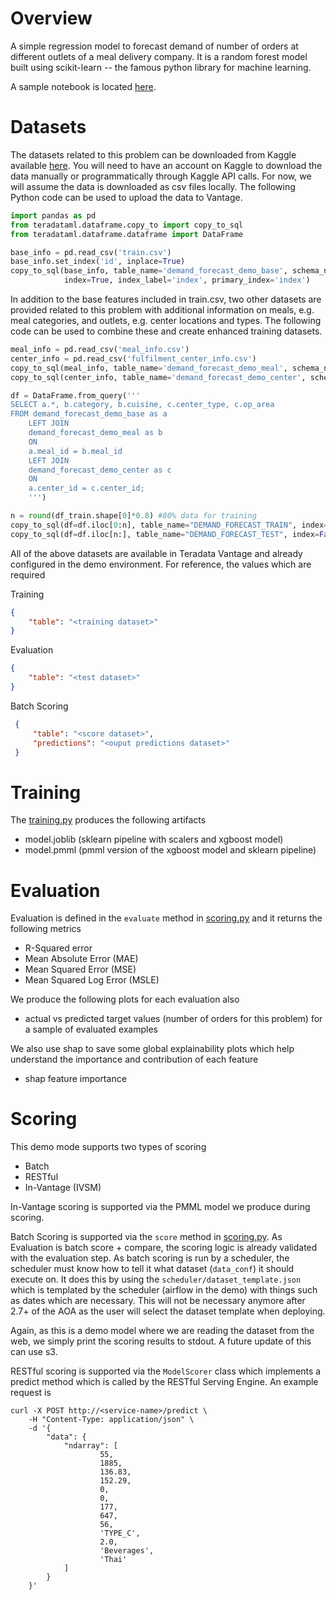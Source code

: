 # Overview
A simple regression model to forecast demand of number of orders at different outlets of a meal delivery company. It is a random forest model built using scikit-learn -- the famous python library for machine learning.

A sample notebook is located [here](notebooks/demand_forecasting.ipynb).

# Datasets
The datasets related to this problem can be downloaded from Kaggle available [here](https://www.kaggle.com/kannanaikkal/food-demand-forecasting). You will need to have an account on Kaggle to download the data manually or programmatically through Kaggle API calls. For now, we will assume the data is downloaded as csv files locally. The following Python code can be used to upload the data to Vantage. 

```python
import pandas as pd
from teradataml.dataframe.copy_to import copy_to_sql
from teradataml.dataframe.dataframe import DataFrame

base_info = pd.read_csv('train.csv')
base_info.set_index('id', inplace=True)
copy_to_sql(base_info, table_name='demand_forecast_demo_base', schema_name='AOA_DEMO', if_exists='replace', 
            index=True, index_label='index', primary_index='index')
```

In addition to the base features included in train.csv, two other datasets are provided related to this problem with additional information on meals, e.g. meal categories, and outlets, e.g. center locations and types. The following code can be used to combine these and create enhanced training datasets.  


```python
meal_info = pd.read_csv('meal_info.csv')
center_info = pd.read_csv('fulfilment_center_info.csv')
copy_to_sql(meal_info, table_name='demand_forecast_demo_meal', schema_name='AOA_DEMO', if_exists='replace')
copy_to_sql(center_info, table_name='demand_forecast_demo_center', schema_name='AOA_DEMO', if_exists='replace')

df = DataFrame.from_query('''
SELECT a.*, b.category, b.cuisine, c.center_type, c.op_area
FROM demand_forecast_demo_base as a
	LEFT JOIN 
	demand_forecast_demo_meal as b 
	ON 
	a.meal_id = b.meal_id
	LEFT JOIN 
	demand_forecast_demo_center as c 
	ON
	a.center_id = c.center_id;
    ''')

n = round(df_train.shape[0]*0.8) #80% data for training
copy_to_sql(df=df.iloc[0:n], table_name="DEMAND_FORECAST_TRAIN", index=False, if_exists="replace")
copy_to_sql(df=df.iloc[n:], table_name="DEMAND_FORECAST_TEST", index=False, if_exists="replace")
```


All of the above datasets are available in Teradata Vantage and already configured in the demo environment. For reference, the values which are required

Training
```json
{
    "table": "<training dataset>"
}
```
Evaluation

```json
{
    "table": "<test dataset>"
}
```

Batch Scoring
```json
 {
     "table": "<score dataset>",
     "predictions": "<ouput predictions dataset>"
 }
 ```


# Training
The [training.py](model_modules/training.py) produces the following artifacts

- model.joblib     (sklearn pipeline with scalers and xgboost model)
- model.pmml       (pmml version of the xgboost model and sklearn pipeline)

# Evaluation
Evaluation is defined in the `evaluate` method in [scoring.py](model_modules/scoring.py) and it returns the following metrics

- R-Squared error
- Mean Absolute Error (MAE)
- Mean Squared Error (MSE)
- Mean Squared Log Error (MSLE)

We produce the following plots for each evaluation also

- actual vs predicted target values (number of orders for this problem) for a sample of evaluated examples

We also use shap to save some global explainability plots which help understand the importance and contribution of each feature

- shap feature importance


# Scoring 
This demo mode supports two types of scoring

 - Batch
 - RESTful
 - In-Vantage (IVSM)

In-Vantage scoring is supported via the PMML model we produce during scoring.

Batch Scoring is supported via the `score` method in [scoring.py](model_modules/scoring.py). As Evaluation is batch score + compare, the scoring logic is already validated with the evaluation step. As batch scoring is run by a scheduler, the scheduler must know how to tell it what dataset (`data_conf`) it should execute on. It does this by using the `scheduler/dataset_template.json` which is templated by the scheduler (airflow in the demo) with things such as dates which are necessary. This will not be necessary anymore after 2.7+ of the AOA as the user will select the dataset template when deploying. 

Again, as this is a demo model where we are reading the dataset from the web, we simply print the scoring results to stdout. A future update of this can use s3.

RESTful scoring is supported via the `ModelScorer` class which implements a predict method which is called by the RESTful Serving Engine. An example request is  

    curl -X POST http://<service-name>/predict \
        -H "Content-Type: application/json" \
        -d '{
            "data": {
                "ndarray": [
						55,
						1885,
						136.83,
						152.29,
						0,
						0,
						177,
						647,
						56,
						'TYPE_C',
						2.0,
						'Beverages',
						'Thai'
                ]
            }
        }' 
